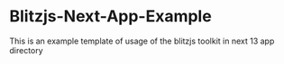 # Blitzjs-Next-App-Example
 This is an example template of usage of the blitzjs toolkit in next 13 app directory
